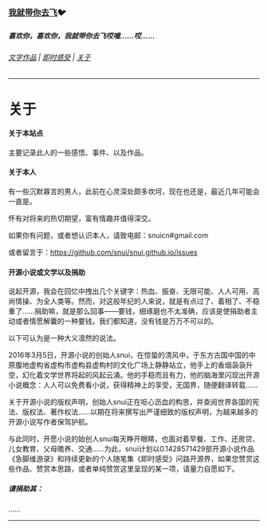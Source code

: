 ### [我就带你去飞](https://github.com/snui/blog):bird:

##### 喜欢你，喜欢你，我就带你去飞哎噫……哎……

###### [文字作品](/wzzp/) | [即时感受](/jsgs/) | [关于](/about/)

------

# 关于

#### 关于本站点

主要记录此人的一些感悟、事件、以及作品。

#### 关于本人

有一些沉默寡言的男人，此前在心灵深处颇多坎坷，现在也还是，最近几年可能会一直是。

怀有对将来的热切期望，富有情趣并值得深交。

如果你有问题，或者想认识本人，请致电邮：snuicn#gmail.com

或者留言于：https://github.com/snui/snui.github.io/issues

#### 开源小说或文学以及捐助

说起开源，我会在回忆中拽出几个关键字：热血、振奋、无限可能、人人可用、高尚情操、为全人类等。然而，对这般年纪的人来说，就是有点过了、着相了、不稳重了……捐助嘛，就是那么回事——要钱，细琢磨也不太准确，应该是使捐助者主动或者情愿解囊的一种要钱。我们都知道，没有钱是万万不可以的。

以下可认为是一种大义凛然的说法。

2016年3月5日，开源小说的创始人snui，在惊蛰的清风中，于东方古国中国的中原腹地虚构省虚构市虚构县虚构村的文化广场上静静站立，他手上的香烟袅袅升空，幻化着文学世界将起的风起云涌。他的手稳而且有力，他的脑海里闪现出开源小说概念：人人可以免费看小说，获得精神上的享受，无国界，随便翻译转载……

关于开源小说的版权声明，创始人snui正在呕心沥血的构思，并查阅世界各国的宪法、版权法、著作权法……以期在将来撰写出严谨细致的版权声明，为越来越多的开源小说写作者保驾护航。

与此同时，开愿小说的始创人snui每天睁开眼睛，也面对着早餐、工作、还房贷、儿女教育、父母赡养、交通……为此，snui计划以0.1428571429部开源小说作品《急脚维游录》和持续更新的个人随笔集《即时感受》问路开源界，如果您赞赏这些作品、赞赏本思路，或者单纯赞赏这里呈现的某一项，请量力自愿如下。

##### 请捐助其：

……

------

